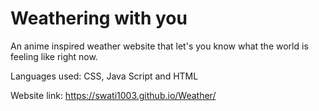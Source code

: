 # Weathering with you
An anime inspired weather website that let's you know what the world is feeling like right now.

Languages used: CSS, Java Script and HTML

Website link: https://swati1003.github.io/Weather/
